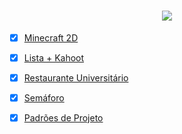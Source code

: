 <h1 align="center">
  <img src="https://i.imgur.com/J06XtqU.png">
</h1>

- [x] [Minecraft 2D](https://github.com/lipesshw/POO/tree/main/Desafios/Minecraft2D)
- [x] [Lista + Kahoot](https://github.com/lipesshw/POO/tree/main/Desafios/Lista%20%2B%20Kahoot)
- [x] [Restaurante Universitário](https://github.com/lipesshw/POO/tree/main/Desafios/Restaurante%20Universit%C3%A1rio)
- [x] [Semáforo](https://github.com/lipesshw/POO/tree/main/Desafios/Semaforo)
- [x] [Padrões de Projeto](https://github.com/lipesshw/POO/tree/main/Desafios/Padr%C3%B5es%20de%20Projeto)


